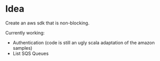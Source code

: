 # Idea

Create an aws sdk that is non-blocking.

Currently working:
* Authentication (code is still an ugly scala adaptation of the amazon samples)
* List SQS Queues